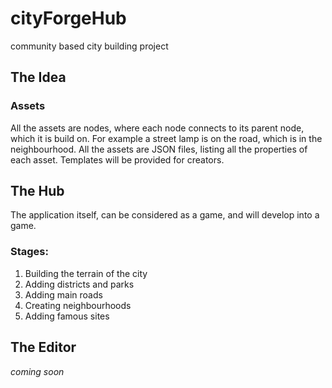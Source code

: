 # cityForgeHub
community based city building project

## The Idea

### Assets

All the assets are nodes, where each node connects to its parent node, which it is build on. For example a street lamp is on the road, which is in the neighbourhood. 
All the assets are JSON files, listing all the properties of each asset. Templates will be provided for creators.

## The Hub

The application itself, can be considered as a game, and will develop into a game.

### Stages:

  1. Building the terrain of the city
  2. Adding districts and parks
  3. Adding main roads
  4. Creating neighbourhoods
  5. Adding famous sites

## The Editor

*coming soon*
